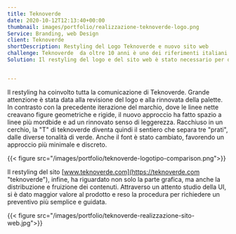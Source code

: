 ```yaml
---
title: Teknoverde
date: 2020-10-12T12:13:40+00:00
thumbnail: images/portfolio/realizzazione-teknoverde-logo.png 
Service: Branding, web Design
client: Teknoverde
shortDescription: Restyling del Logo Teknoverde e nuovo sito web
challenge: Teknoverde  da oltre 10 anni è uno dei riferimenti italiani nel campo della vendita e posa di prati in erba sintetica. Dopo Anni di onorato servizio, il brand storico era pronto per una svecchiata.
Solution: Il restyling del logo e del sito web è stato necessario per dare lustro alla comunicazione dell'azienda che si interfaccia non solo con privati ma anche con aziende fornitrici e rivenditori.


---
```


Il restyling ha coinvolto tutta la comunicazione di Teknoverde. Grande attenzione è stata data alla revisione del logo e alla rinnovata della palette. In contrasto con la precedente iterazione del marchio, dove le linee nette creavano figure geometriche e rigide, il nuovo approccio ha fatto spazio a linee più mordbide e ad un rinnovato senso di leggerezza. Racchiuso in un cerchio, la "T" di teknoverde diventa quindi il sentiero che separa tre "prati", dalle diverse tonalità di verde. Anche il font è stato cambiato, favorendo un approccio più minimale e discreto.  


{{< figure src="/images/portfolio/teknoverde-logotipo-comparison.png">}}

Il restyling del sito [www.teknoverde.com](https://teknoverde.com "teknoverde"), infine, ha riguardato non solo la parte grafica, ma anche la distribuzione e fruizione dei contenuti. Attraverso un attento studio della UI, si è dato maggior valore al prodotto e reso la procedura per richiedere un preventivo più semplice e guidata.  

{{< figure src="/images/portfolio/teknoverde-realizzazione-sito-web.jpg">}}
